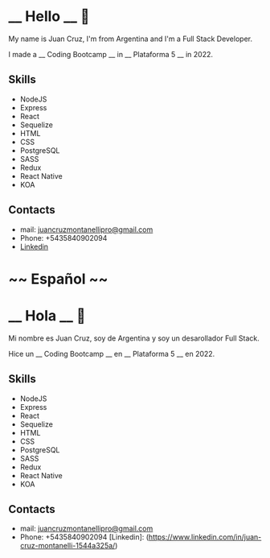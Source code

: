 # __ Hello __ 👋

My name is Juan Cruz, I'm from Argentina and I'm a Full Stack Developer.

I made a __ Coding Bootcamp __  in __ Plataforma 5 __  in 2022.

## Skills

- NodeJS 
- Express 
- React 
- Sequelize 
- HTML 
- CSS
- PostgreSQL
- SASS 
- Redux 
- React Native
- KOA

## Contacts

- mail: juancruzmontanellipro@gmail.com 
- Phone: +5435840902094 
- [Linkedin](https://www.linkedin.com/in/juan-cruz-montanelli-1544a325a/)

# ~~ Español ~~

# __ Hola __ 👋

Mi nombre es Juan Cruz, soy de Argentina y soy un desarollador Full Stack.

Hice un __ Coding Bootcamp __  en __ Plataforma 5 __  en 2022.

## Skills

- NodeJS 
- Express 
- React 
- Sequelize 
- HTML 
- CSS
- PostgreSQL
- SASS 
- Redux 
- React Native
- KOA

## Contacts

- mail: juancruzmontanellipro@gmail.com 
- Phone: +5435840902094
[Linkedin]: (https://www.linkedin.com/in/juan-cruz-montanelli-1544a325a/)